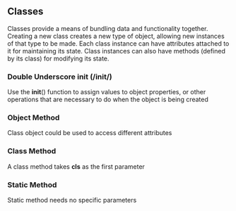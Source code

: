 ## Classes
Classes provide a means of bundling data and functionality together. Creating a new class creates a new type of object, allowing new instances of that type to be made. Each class instance can have attributes attached to it for maintaining its state. Class instances can also have methods (defined by its class) for modifying its state.
### Double Underscore init (/__init/__)
Use the __init__() function to assign values to object properties, or other operations that are necessary to do when the object is being created
### Object Method
Class object could be used to access different attributes
### Class Method
A class method takes **cls** as the first parameter 
### Static Method
Static method needs no specific parameters
